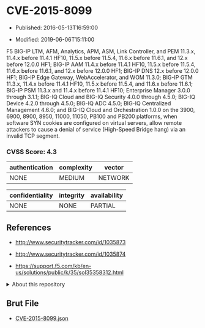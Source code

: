 # CVE-2015-8099

- Published: 2016-05-13T16:59:00

- Modified: 2019-06-06T15:11:00

F5 BIG-IP LTM, AFM, Analytics, APM, ASM, Link Controller, and PEM 11.3.x, 11.4.x before 11.4.1 HF10, 11.5.x before 11.5.4, 11.6.x before 11.6.1, and 12.x before 12.0.0 HF1; BIG-IP AAM 11.4.x before 11.4.1 HF10, 11.5.x before 11.5.4, 11.6.x before 11.6.1, and 12.x before 12.0.0 HF1; BIG-IP DNS 12.x before 12.0.0 HF1; BIG-IP Edge Gateway, WebAccelerator, and WOM 11.3.0; BIG-IP GTM 11.3.x, 11.4.x before 11.4.1 HF10, 11.5.x before 11.5.4, and 11.6.x before 11.6.1; BIG-IP PSM 11.3.x and 11.4.x before 11.4.1 HF10; Enterprise Manager 3.0.0 through 3.1.1; BIG-IQ Cloud and BIG-IQ Security 4.0.0 through 4.5.0; BIG-IQ Device 4.2.0 through 4.5.0; BIG-IQ ADC 4.5.0; BIG-IQ Centralized Management 4.6.0; and BIG-IQ Cloud and Orchestration 1.0.0 on the 3900, 6900, 8900, 8950, 11000, 11050, PB100 and PB200 platforms, when software SYN cookies are configured on virtual servers, allow remote attackers to cause a denial of service (High-Speed Bridge hang) via an invalid TCP segment.

### CVSS Score: **4.3**

| authentication | complexity | vector |
| --- | --- | --- |
| NONE | MEDIUM | NETWORK |

| confidentiality | integrity | availability |
| --- | --- | --- |
| NONE | NONE | PARTIAL |

## References

* http://www.securitytracker.com/id/1035873

* http://www.securitytracker.com/id/1035874

* https://support.f5.com/kb/en-us/solutions/public/k/35/sol35358312.html

<details>
<summary>About this repository</summary> 

  This repository is part of the project [Live Hack CVE](https://github.com/Live-Hack-CVE). Main website can be found [www.live-hack.org](https://www.live-hack.org) 
  
  Made by [Sn0wAlice](https://github.com/Sn0wAlice) for the people that care about security and need to have a feed of the latest CVEs. Hope you enjoy it, don't forget to star the repo and follow me on [Twitter](https://twitter.com/Sn0wAlice) and [Github](https://github.com/Sn0wAlice). And that is my [personnal website](https://www.alice-snow.me/)

  - [Home Page](https://github.com/Live-Hack-CVE)
  - [Framework](https://github.com/Live-Hack-CVE/cve-framework)
  - [CVE database](https://github.com/Live-Hack-CVE/full_database)
  - [Changelog](https://github.com/Live-Hack-CVE/Changelog)
</details>

## Brut File

* [CVE-2015-8099.json](https://raw.githubusercontent.com/Live-Hack-CVE/full_database/main/cves/2015/CVE-2015-8099.json)

